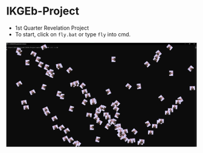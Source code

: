 # IKGEb-Project
- 1st Quarter Revelation Project
- To start, click on ``fly.bat`` or type ``fly`` into cmd.

![rick](/a.png?raw=true "rick")

